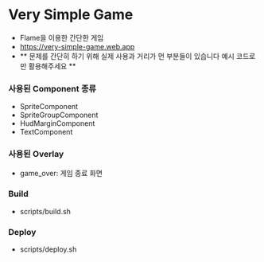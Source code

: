 # Very Simple Game
- Flame을 이용한 간단한 게임
- https://very-simple-game.web.app
- ** 문제를 간단히 하기 위해 실제 사용과 거리가 먼 부분들이 있습니다 예시 코드로만 활용해주세요 **

### 사용된 Component 종류
  - SpriteComponent
  - SpriteGroupComponent
  - HudMarginComponent
  - TextComponent

### 사용된 Overlay
- game_over: 게임 종료 화면


### Build
- scripts/build.sh

### Deploy
- scripts/deploy.sh

